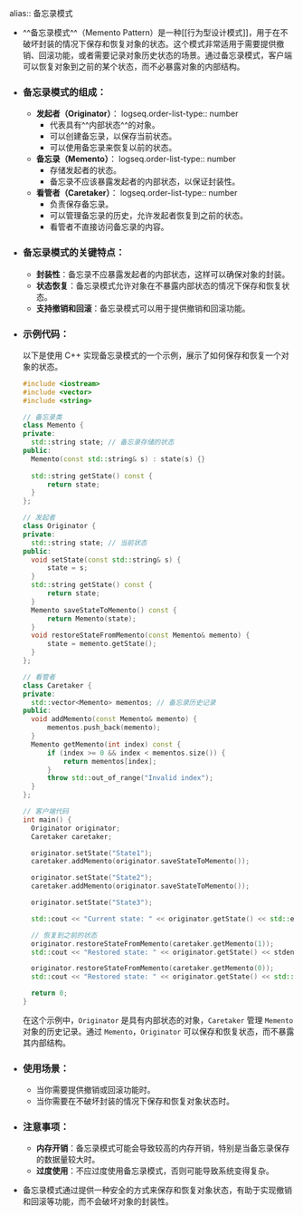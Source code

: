 alias:: 备忘录模式

- ^^备忘录模式^^（Memento Pattern）是一种[[行为型设计模式]]，用于在不破坏封装的情况下保存和恢复对象的状态。这个模式非常适用于需要提供撤销、回滚功能，或者需要记录对象历史状态的场景。通过备忘录模式，客户端可以恢复对象到之前的某个状态，而不必暴露对象的内部结构。
- ### 备忘录模式的组成：
	- **发起者（Originator）**：
	  logseq.order-list-type:: number
		- 代表具有^^内部状态^^的对象。
		- 可以创建备忘录，以保存当前状态。
		- 可以使用备忘录来恢复以前的状态。
	- **备忘录（Memento）**：
	  logseq.order-list-type:: number
		- 存储发起者的状态。
		- 备忘录不应该暴露发起者的内部状态，以保证封装性。
	- **看管者（Caretaker）**：
	  logseq.order-list-type:: number
		- 负责保存备忘录。
		- 可以管理备忘录的历史，允许发起者恢复到之前的状态。
		- 看管者不直接访问备忘录的内容。
- ### 备忘录模式的关键特点：
	- **封装性**：备忘录不应暴露发起者的内部状态，这样可以确保对象的封装。
	- **状态恢复**：备忘录模式允许对象在不暴露内部状态的情况下保存和恢复状态。
	- **支持撤销和回滚**：备忘录模式可以用于提供撤销和回滚功能。
- ### 示例代码：
  以下是使用 C++ 实现备忘录模式的一个示例，展示了如何保存和恢复一个对象的状态。
  ```cpp
  #include <iostream>
  #include <vector>
  #include <string>
  
  // 备忘录类
  class Memento {
  private:
    std::string state; // 备忘录存储的状态
  public:
    Memento(const std::string& s) : state(s) {}
    
    std::string getState() const {
        return state;
    }
  };
  
  // 发起者
  class Originator {
  private:
    std::string state; // 当前状态
  public:
    void setState(const std::string& s) {
        state = s;
    }
    std::string getState() const {
        return state;
    }
    Memento saveStateToMemento() const {
        return Memento(state);
    }
    void restoreStateFromMemento(const Memento& memento) {
        state = memento.getState();
    }
  };
  
  // 看管者
  class Caretaker {
  private:
    std::vector<Memento> mementos; // 备忘录历史记录
  public:
    void addMemento(const Memento& memento) {
        mementos.push_back(memento);
    }
    Memento getMemento(int index) const {
        if (index >= 0 && index < mementos.size()) {
            return mementos[index];
        }
        throw std::out_of_range("Invalid index");
    }
  };
  
  // 客户端代码
  int main() {
    Originator originator;
    Caretaker caretaker;
  
    originator.setState("State1");
    caretaker.addMemento(originator.saveStateToMemento());
  
    originator.setState("State2");
    caretaker.addMemento(originator.saveStateToMemento());
  
    originator.setState("State3");
  
    std::cout << "Current state: " << originator.getState() << std::endl;
  
    // 恢复到之前的状态
    originator.restoreStateFromMemento(caretaker.getMemento(1));
    std::cout << "Restored state: " << originator.getState() << stdendl;
  
    originator.restoreStateFromMemento(caretaker.getMemento(0));
    std::cout << "Restored state: " << originator.getState() << std::endl;
  
    return 0;
  }
  ```
  
  在这个示例中，`Originator` 是具有内部状态的对象，`Caretaker` 管理 `Memento` 对象的历史记录。通过 `Memento`，`Originator` 可以保存和恢复状态，而不暴露其内部结构。
- ### 使用场景：
	- 当你需要提供撤销或回滚功能时。
	- 当你需要在不破坏封装的情况下保存和恢复对象状态时。
- ### 注意事项：
	- **内存开销**：备忘录模式可能会导致较高的内存开销，特别是当备忘录保存的数据量较大时。
	- **过度使用**：不应过度使用备忘录模式，否则可能导致系统变得复杂。
- 备忘录模式通过提供一种安全的方式来保存和恢复对象状态，有助于实现撤销和回滚等功能，而不会破坏对象的封装性。